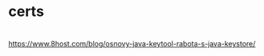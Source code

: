 certs
========================

#
https://www.8host.com/blog/osnovy-java-keytool-rabota-s-java-keystore/